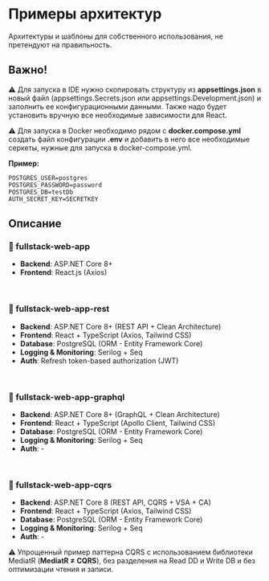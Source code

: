 ﻿# Примеры архитектур 

Архитектуры и шаблоны для собственного использования, не претендуют на правильность.
## Важно!

⚠️ Для запуска в IDE нужно скопировать структуру из **appsettings.json** в новый файл (appsettings.Secrets.json или appsettings.Development.json) и заполнить ее конфигурационными данными. Также надо будет установить вручную все необходимые зависимости для React.

⚠️ Для запуска в Docker необходимо рядом с **docker.compose.yml** создать файл конфигурации **.env** и добавить в него все необходимые серкеты, нужные для запуска в docker-compose.yml.

**Пример:**
```
POSTGRES_USER=postgres
POSTGRES_PASSWORD=password
POSTGRES_DB=testDb
AUTH_SECRET_KEY=SECRETKEY
```

## Описание

### 📁 fullstack-web-app

- **Backend**: ASP.NET Core 8+
- **Frontend**: React.js (Axios)

<br>

### 📁 fullstack-web-app-rest

- **Backend**: ASP.NET Core 8+ (REST API + Clean Architecture)
- **Frontend**: React + TypeScript (Axios, Tailwind CSS)
- **Database**: PostgreSQL (ORM - Entity Framework Core)
- **Logging & Monitoring**: Serilog + Seq
- **Auth**: Refresh token-based authorization (JWT)


<br>

### 📁 fullstack-web-app-graphql

- **Backend**: ASP.NET Core 8+ (GraphQL + Clean Architecture)
- **Frontend**: React + TypeScript (Apollo Client, Tailwind CSS)
- **Database**: PostgreSQL (ORM - Entity Framework Core)
- **Logging & Monitoring**: Serilog + Seq
- **Auth**: -

<br>

### 📁 fullstack-web-app-cqrs


- **Backend**: ASP.NET Core 8 (REST API, CQRS + VSA + CA)
- **Frontend**: React + TypeScript (Axios, Tailwind CSS)
- **Database**: PostgreSQL (ORM - Entity Framework Core)
- **Logging & Monitoring**: Serilog + Seq
- **Auth**: -

⚠️ Упрощенный пример паттерна CQRS с использованием библиотеки MediatR (**MediatR ≠ CQRS**), без разделения на Read DD и Write DB и без оптимизации чтения и записи.

<br>
